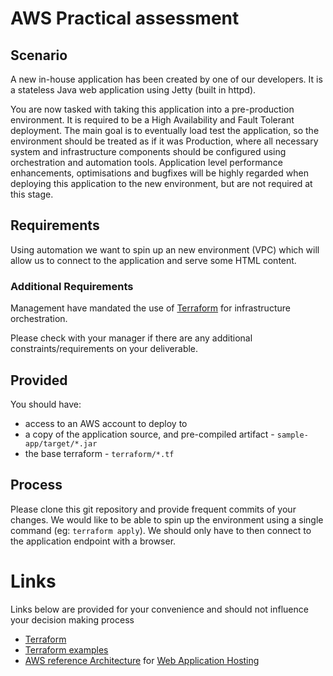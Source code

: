 # AWS Practical assessment

## Scenario
A new in-house application has been created by one of our developers. It is a stateless Java web application using Jetty (built in httpd).

You are now tasked with taking this application into a pre-production environment. It is required to be a High Availability and Fault Tolerant deployment.  The main goal is to eventually load test the application, so the environment should be treated as if it was Production, where all necessary system and infrastructure components should be configured using orchestration and automation tools.  Application level performance enhancements, optimisations and bugfixes will be highly regarded when deploying this application to the new environment, but are not required at this stage.

## Requirements
Using automation we want to spin up an new environment (VPC) which will allow us to connect to the application and serve some HTML content.

### Additional Requirements
Management have mandated the use of [Terraform](https://www.terraform.io/) for infrastructure orchestration.

Please check with your manager if there are any additional constraints/requirements on your deliverable.

## Provided
You should have:

* access to an AWS account to deploy to
* a copy of the application source, and pre-compiled artifact - `sample-app/target/*.jar`
* the base terraform - `terraform/*.tf`

## Process
Please clone this git repository and provide frequent commits of your changes. We would like to be able to spin up the environment using a single command (eg: `terraform apply`). We should only have to then connect to the application endpoint with a browser.

# Links
Links below are provided for your convenience and should not influence your decision making process

* [Terraform](https://www.terraform.io/)
* [Terraform examples](https://github.com/hashicorp/terraform/tree/master/examples)
* [AWS reference Architecture](https://aws.amazon.com/architecture/) for [Web Application Hosting](http://media.amazonwebservices.com/architecturecenter/AWS_ac_ra_web_01.pdf)
